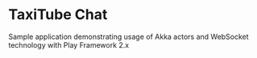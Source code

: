 # TaxiTube Chat

Sample application demonstrating usage of Akka actors and WebSocket technology with Play Framework 2.x